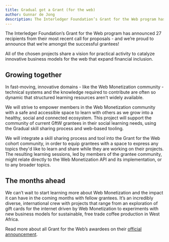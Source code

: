 ```yaml
---
title: Gradual got a Grant (for the web)
author: Gunnar de Jong
description: The Interledger Foundation’s Grant for the Web program has announced 27 recipients from their most recent call for proposals - and we’re proud to announce that we’re amongst the successful grantees!
---
```


The Interledger Foundation’s Grant for the Web program has announced 27 recipients from their most recent call for proposals - and we’re proud to announce that we’re amongst the successful grantees!

All of the chosen projects share a vision for practical activity to catalyze innovative business models for the web that expand financial inclusion.

## Growing together

In fast-moving, innovative domains - like the Web Monetization community - technical systems and the knowledge required to contribute are often so dynamic that structured learning resources aren't widely available.

We will strive to empower members in the Web Monetization community with a safe and accessible space to learn with others as we grow into a healthy, social and connected ecosystem. This project will support the community of current GftW grantees in their social learning needs, using the Gradual skill sharing process and web-based tooling.

We will integrate a skill sharing process and tool into the Grant for the Web cohort community, in order to equip grantees with a space to express any topics they'd like to learn and share while they are working on their projects. The resulting learning sessions, led by members of the grantee community, might relate directly to the Web Monetization API and its implementation, or to any broader topics.

## The months ahead

We can’t wait to start learning more about Web Monetization and the impact it can have in the coming months with fellow grantees. It’s an incredibly diverse, international crew with projects that range from an exploration of gift cards for the internet driven by Web Monetization to experiments with new business models for sustainable, free trade coffee production in West Africa.

Read more about all Grant for the Web’s awardees on their [official announcement](https://www.grantfortheweb.org/blog/announcing-our-newest-cohort-of-awardees).
